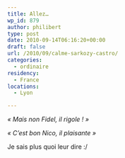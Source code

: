 ```yaml
---
title: Allez…
wp_id: 879
author: philibert
type: post
date: 2010-09-14T06:16:20+00:00
draft: false
url: /2010/09/calme-sarkozy-castro/
categories:
  - ordinaire
residency:
  - France
locations:
  - Lyon

---
```

_« Mais non Fidel, il rigole ! »_

_« C&rsquo;est bon Nico, il plaisante »_

Je sais plus quoi leur dire :/